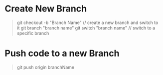 # Create New Branch

> git checkout -b "Branch Name" // create a new branch and switch to it
> git branch "branch name"
> git switch "branch name" // switch to a specific branch

# Push code to a new Branch

> git push origin branchName
